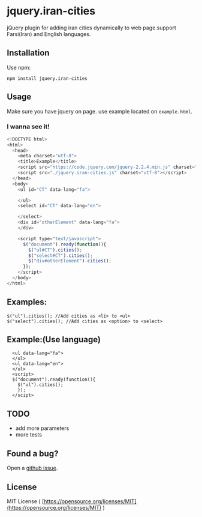 # jquery.iran-cities


jQuery plugin for adding iran cities dynamically to web page.support Farsi(Iran) and English languages.

## Installation

Use npm:

    npm install jquery.iran-cities


## Usage

Make sure you have jquery on page. use example located on `example.html`.

### I wanna see it!

```js
<!DOCTYPE html>
<html>
  <head>
    <meta charset="utf-8">
    <title>Example</title>
    <script src="https://code.jquery.com/jquery-2.2.4.min.js" charset="utf-8"></script>
    <script src="./jquery.iran-cities.js" charset="utf-8"></script>
  </head>
  <body>
    <ul id="CT" data-lang="fa">

    </ul>
    <select id="CT" data-lang="en">

    </select>
    <div id="otherElement" data-lang="fa">
    </div>

    <script type="text/javascript">
      $("document").ready(function(){
        $("ul#CT").cities();
        $("select#CT").cities();
        $("div#otherElement").cities();
      });
    </script>
  </body>
</html>
```


## Examples:
    $("ul").cities(); //Add cities as <li> to <ul>
    $("select").cities(); //Add cities as <option> to <select>

## Example:(Use language)
      <ul data-lang="fa">
      </ul>
      <ul data-lang="en">
      </ul>
      <script>
      $("document").ready(function(){
        $("ul").cities();
        });
      </scipt>

## TODO

* add more parameters
* more tests

## Found a bug?

Open a [github issue](https://github.com/mostafazs/jquery.iran-cities/issues).

## License

MIT License ( [https://opensource.org/licenses/MIT](https://opensource.org/licenses/MIT) )
